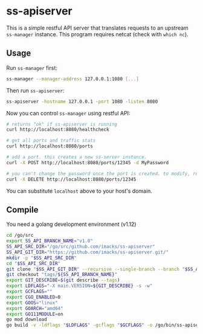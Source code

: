 # ss-apiserver
This is a simple restful API server that translates requests to an upstream `ss-manager` instance. This program requires netcat (check with `which nc`). 

## Usage
Run `ss-manager` first:

```bash
ss-manager --manager-address 127.0.0.1:1080 [...]
```

Then run `ss-apiserver`:

```bash
ss-apiserver -hostname 127.0.0.1 -port 1080 -listen 8080
```

Now you can control `ss-manager` using restful API:

```bash
# returns "ok" if ss-apiserver is running
curl http://localhost:8080/healthcheck

# get all ports and traffic stats
curl http://localhost:8080/ports

# add a port. this creates a new ss-server instance.
curl -X POST http://localhost:8080/ports/12345 -d MyPassword

# you can't change the password once the port is created. to modify, remove that port and add again.
curl -X DELETE http://localhost:8080/ports/12345
```

You can substitute `localhost` above to your host's domain.


## Compile

You need a golang development environment (v1.12)

```bash
cd /go/src
export SS_API_BRANCH_NAME="v1.0"
SS_API_SRC_DIR="/go/src/github.com/imacks/ss-apiserver"
SS_API_GIT_DIR="https://github.com/imacks/ss-apiserver.git/"
mkdir -p "$SS_API_SRC_DIR"
cd "$SS_API_SRC_DIR"
git clone "$SS_API_GIT_DIR" --recursive --single-branch --branch "$SS_API_BRANCH_NAME" ./
git checkout "tags/${SS_API_BRANCH_NAME}"
export GIT_DESCRIBE=$(git describe --tags)
export LDFLAGS="-X main.VERSION=${GIT_DESCRIBE} -s -w"
export GCFLAGS=""
export CGO_ENABLED=0
export GOOS="linux"
export GOARCH="amd64"
export GO111MODULE=on
go mod download
go build -v -ldflags "$LDFLAGS" -gcflags "$GCFLAGS" -o /go/bin/ss-apiserver
```
